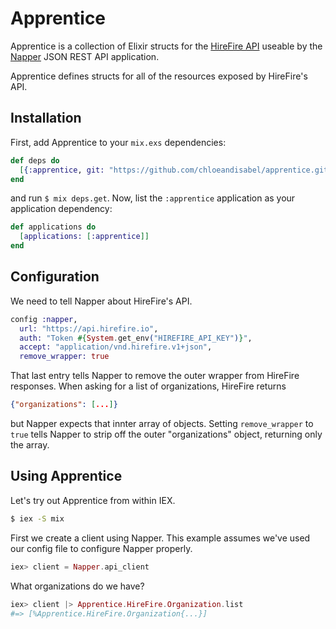 # Apprentice

Apprentice is a collection of Elixir structs for
the [HireFire API](http://docs.hirefire.io/) useable by
the [Napper](https://github.com/chloeandisabel/napper) JSON REST API
application.

Apprentice defines structs for all of the resources exposed by HireFire's API.

## Installation

First, add Apprentice to your `mix.exs` dependencies:

```elixir
def deps do
  [{:apprentice, git: "https://github.com/chloeandisabel/apprentice.git"}]
end
```

and run `$ mix deps.get`. Now, list the `:apprentice` application as your
application dependency:

```elixir
def applications do
  [applications: [:apprentice]]
end
```

## Configuration

We need to tell Napper about HireFire's API.

```elixir
config :napper,
  url: "https://api.hirefire.io",
  auth: "Token #{System.get_env("HIREFIRE_API_KEY")}",
  accept: "application/vnd.hirefire.v1+json",
  remove_wrapper: true
```

That last entry tells Napper to remove the outer wrapper from HireFire
responses. When asking for a list of organizations, HireFire returns

```json
{"organizations": [...]}
```

but Napper expects that innter array of objects. Setting `remove_wrapper` to
`true` tells Napper to strip off the outer "organizations" object, returning
only the array.

## Using Apprentice

Let's try out Apprentice from within IEX.

```sh
$ iex -S mix
```

First we create a client using Napper. This example assumes we've used our
config file to configure Napper properly.

```elixir
iex> client = Napper.api_client
```

What organizations do we have?

```elixir
iex> client |> Apprentice.HireFire.Organization.list
#=> [%Apprentice.HireFire.Organization{...}]
```

